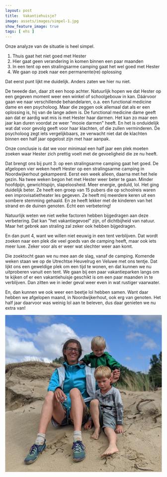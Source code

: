 ```yaml
---
layout: post
title:  Vakantiehuisje?
image: assets/images/simpel-1.jpg
show_feature_image: true
tags: [ ehs ]
---
```


Onze analyze van de situatie is heel simpel.

1. Thuis gaat het niet goed met Hester
2. Hier gaat geen verandering in komen binnen een paar maanden
3. In een tent op een stralingsarme camping gaat het wel goed met Hester
4. We gaan op zoek naar een permanente(re) oplossing

Dat eerst punt lijkt me duidelijk. Anders zaten we hier nu niet.

De tweede dan, daar zit een hoop achter. Natuurlijk hopen we dat Hester op een gegeven moment weer een winkel of schoolgebouw in kan. Dáárvoor gaan we naar verschillende behandelaren, o.a. een functional medicine dame en een psycholoog. Maar die zeggen ook allemaal dat als er een oplossing is, hij van de lange adem is. De functional medicine dame geeft aan dat er aardig wat mis is met Hester haar darmen. Het kan zo maar een jaar kan duren voordat ze weer "mooie darmen" heeft. En het is onduidelijk wat dat voor gevolg geeft voor haar klachten, of die zullen verminderen. De psycholoog zegt iets vergelijkbaars, ze verwacht niet dat de klachten binnen een half jaar opgelost zijn met haar aanpak.

Onze conclusie is dat we voor minimaal een half jaar een plek moeten zoeken waar Hester zich prettig voelt met de gevoeligheid die ze nu heeft.

Dat brengt ons bij punt 3: op een stralingsarme camping gaat het goed. De afgelopen vier weken heeft Hester op een stralingsarme camping in Noordwijkerhout gekampeerd. Eerst een week alleen, daarna met het hele gezin. Na twee weken begon het met Hester weer beter te gaan. Minder hoofdpijn, gewrichtspijn, slapeloosheid. Meer energie, geduld, lol. Het ging duidelijk beter. Ze heeft een groep van 15 pubers die op schoolreis waren een improvisatietheater les gegeven. Ze heeft mij meerdere keren uit een sombere stemming gehaald. En ze heeft lekker met de kinderen van het strand en de duinen genoten. Écht een verbetering!

Natuurlijk weten we niet welke factoren hebben bijgedragen aan deze verbetering. Dat kan "het vakantiegevoel" zijn, of dichtbijheid van natuur. Maar het gebrek aan straling zal zeker ook hebben bijgedragen.

En dan punt 4, want we willen niet eeuwig in een tent verblijven. Dat wordt zoeken naar een plek die veel goeds van de camping heeft, maar ook iets meer luxe. Zeker voor als er weer wat slechter weer aan komt.

Die zoektocht gaan we nu mee aan de slag, vanaf de camping. Komende weken staan we op de Utrechtse Heuvelrug en Veluwe met ons tentje. Dat lijkt ons een geweldige plek om een tijd te wonen, en dat kunnen we nu uitproberen vanuit een tent. We gaan bij een paar vakantieparken langs om te kijken of er een vakantiehuisje geschikt is om een paar maanden in te verblijven. Dan zitten we in ieder geval weer even in wat rustiger vaarwater.

En, dan kunnen we ook weer een beetje lol hebben samen. Want daar hebben we afgelopen maand, in Noordwijkerhout, ook erg van genoten. Het half jaar daarvoor was weinig lol aan te beleven, dus daar genieten we nu extra van!

![](/assets/images/simpel-2.jpg)
